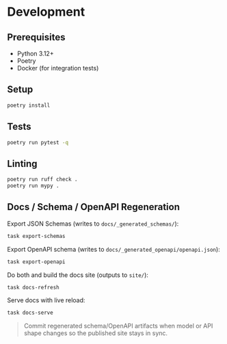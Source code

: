 # Development

## Prerequisites

- Python 3.12+
- Poetry
- Docker (for integration tests)

## Setup

```bash
poetry install
```

## Tests

```bash
poetry run pytest -q
```

## Linting

```bash
poetry run ruff check .
poetry run mypy .
```

## Docs / Schema / OpenAPI Regeneration

Export JSON Schemas (writes to `docs/_generated_schemas/`):

```bash
task export-schemas
```

Export OpenAPI schema (writes to `docs/_generated_openapi/openapi.json`):

```bash
task export-openapi
```

Do both and build the docs site (outputs to `site/`):

```bash
task docs-refresh
```

Serve docs with live reload:

```bash
task docs-serve
```

> Commit regenerated schema/OpenAPI artifacts when model or API shape changes so the published site stays in sync.
